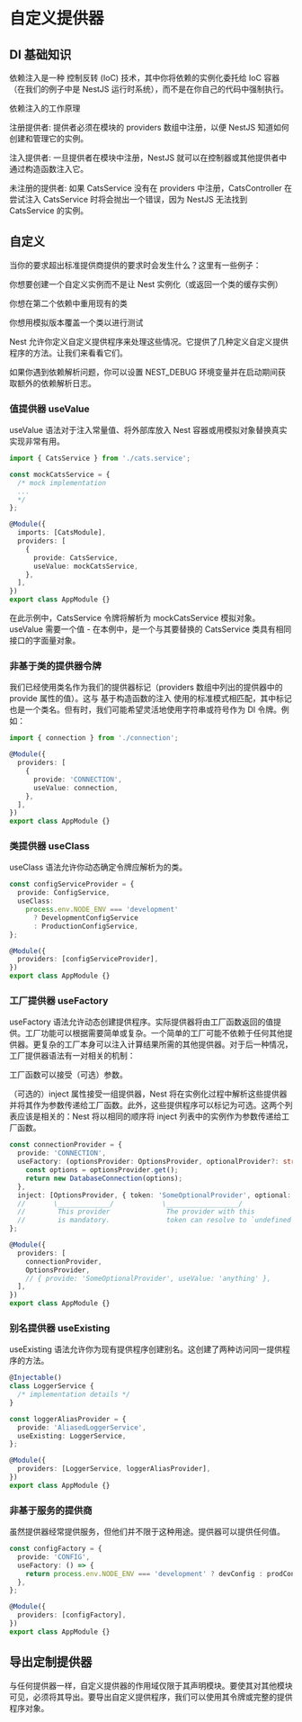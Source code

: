 # 自定义提供器

## DI 基础知识

依赖注入是一种 控制反转 (IoC) 技术，其中你将依赖的实例化委托给 IoC 容器（在我们的例子中是 NestJS 运行时系统），而不是在你自己的代码中强制执行。

依赖注入的工作原理

注册提供者: 提供者必须在模块的 providers 数组中注册，以便 NestJS 知道如何创建和管理它的实例。

注入提供者: 一旦提供者在模块中注册，NestJS 就可以在控制器或其他提供者中通过构造函数注入它。

未注册的提供者: 如果 CatsService 没有在 providers 中注册，CatsController 在尝试注入 CatsService 时将会抛出一个错误，因为 NestJS 无法找到 CatsService 的实例。

## 自定义

当你的要求超出标准提供商提供的要求时会发生什么？这里有一些例子：

你想要创建一个自定义实例而不是让 Nest 实例化（或返回一个类的缓存实例）

你想在第二个依赖中重用现有的类

你想用模拟版本覆盖一个类以进行测试

Nest 允许你定义自定义提供程序来处理这些情况。它提供了几种定义自定义提供程序的方法。让我们来看看它们。

如果你遇到依赖解析问题，你可以设置 NEST_DEBUG 环境变量并在启动期间获取额外的依赖解析日志。

### 值提供器 useValue

useValue 语法对于注入常量值、将外部库放入 Nest 容器或用模拟对象替换真实实现非常有用。

```ts
import { CatsService } from './cats.service';

const mockCatsService = {
  /* mock implementation
  ...
  */
};

@Module({
  imports: [CatsModule],
  providers: [
    {
      provide: CatsService,
      useValue: mockCatsService,
    },
  ],
})
export class AppModule {}
```

在此示例中，CatsService 令牌将解析为 mockCatsService 模拟对象。useValue 需要一个值 - 在本例中，是一个与其要替换的 CatsService 类具有相同接口的字面量对象。

### 非基于类的提供器令牌

我们已经使用类名作为我们的提供器标记（providers 数组中列出的提供器中的 provide 属性的值）。这与 基于构造函数的注入 使用的标准模式相匹配，其中标记也是一个类名。但有时，我们可能希望灵活地使用字符串或符号作为 DI 令牌。例如：

```ts
import { connection } from './connection';

@Module({
  providers: [
    {
      provide: 'CONNECTION',
      useValue: connection,
    },
  ],
})
export class AppModule {}
```

### 类提供器 useClass

useClass 语法允许你动态确定令牌应解析为的类。

```ts
const configServiceProvider = {
  provide: ConfigService,
  useClass:
    process.env.NODE_ENV === 'development'
      ? DevelopmentConfigService
      : ProductionConfigService,
};

@Module({
  providers: [configServiceProvider],
})
export class AppModule {}
```

### 工厂提供器 useFactory

useFactory 语法允许动态创建提供程序。实际提供器将由工厂函数返回的值提供。工厂功能可以根据需要简单或复杂。一个简单的工厂可能不依赖于任何其他提供器。更复杂的工厂本身可以注入计算结果所需的其他提供器。对于后一种情况，工厂提供器语法有一对相关的机制：

工厂函数可以接受（可选）参数。

（可选的）inject 属性接受一组提供器，Nest 将在实例化过程中解析这些提供器并将其作为参数传递给工厂函数。此外，这些提供程序可以标记为可选。这两个列表应该是相关的：Nest 将以相同的顺序将 inject 列表中的实例作为参数传递给工厂函数。

```ts
const connectionProvider = {
  provide: 'CONNECTION',
  useFactory: (optionsProvider: OptionsProvider, optionalProvider?: string) => {
    const options = optionsProvider.get();
    return new DatabaseConnection(options);
  },
  inject: [OptionsProvider, { token: 'SomeOptionalProvider', optional: true }],
  //       \_____________/            \__________________/
  //        This provider              The provider with this
  //        is mandatory.              token can resolve to `undefined`.
};

@Module({
  providers: [
    connectionProvider,
    OptionsProvider,
    // { provide: 'SomeOptionalProvider', useValue: 'anything' },
  ],
})
export class AppModule {}
```

### 别名提供器 useExisting

useExisting 语法允许你为现有提供程序创建别名。这创建了两种访问同一提供程序的方法。

```ts
@Injectable()
class LoggerService {
  /* implementation details */
}

const loggerAliasProvider = {
  provide: 'AliasedLoggerService',
  useExisting: LoggerService,
};

@Module({
  providers: [LoggerService, loggerAliasProvider],
})
export class AppModule {}
```

### 非基于服务的提供商

虽然提供器经常提供服务，但他们并不限于这种用途。提供器可以提供任何值。

```ts
const configFactory = {
  provide: 'CONFIG',
  useFactory: () => {
    return process.env.NODE_ENV === 'development' ? devConfig : prodConfig;
  },
};

@Module({
  providers: [configFactory],
})
export class AppModule {}

```

## 导出定制提供器

与任何提供器一样，自定义提供器的作用域仅限于其声明模块。要使其对其他模块可见，必须将其导出。要导出自定义提供程序，我们可以使用其令牌或完整的提供程序对象。



